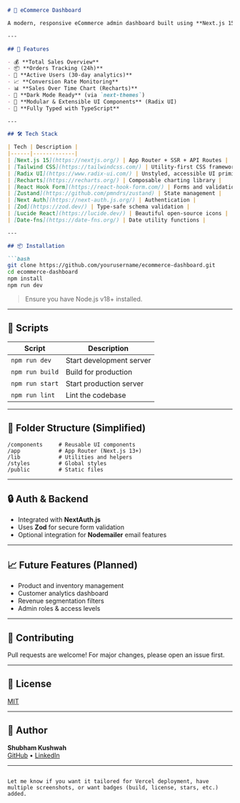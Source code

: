 ```markdown
# 🛒 eCommerce Dashboard

A modern, responsive eCommerce admin dashboard built using **Next.js 15**, **Tailwind CSS**, **Radix UI**, and **Recharts**. This dashboard provides store performance insights such as sales, active users, orders, and conversion rates.

---

## 🚀 Features

- 💰 **Total Sales Overview**  
- 📦 **Orders Tracking (24h)**  
- 👥 **Active Users (30-day analytics)**  
- 📈 **Conversion Rate Monitoring**  
- 📊 **Sales Over Time Chart (Recharts)**  
- 🌙 **Dark Mode Ready** (via `next-themes`)  
- 🧩 **Modular & Extensible UI Components** (Radix UI)  
- 🔧 **Fully Typed with TypeScript**

---

## 🛠️ Tech Stack

| Tech | Description |
|------|-------------|
| [Next.js 15](https://nextjs.org/) | App Router + SSR + API Routes |
| [Tailwind CSS](https://tailwindcss.com/) | Utility-first CSS framework |
| [Radix UI](https://www.radix-ui.com/) | Unstyled, accessible UI primitives |
| [Recharts](https://recharts.org/) | Composable charting library |
| [React Hook Form](https://react-hook-form.com/) | Forms and validation |
| [Zustand](https://github.com/pmndrs/zustand) | State management |
| [Next Auth](https://next-auth.js.org/) | Authentication |
| [Zod](https://zod.dev/) | Type-safe schema validation |
| [Lucide React](https://lucide.dev/) | Beautiful open-source icons |
| [Date-fns](https://date-fns.org/) | Date utility functions |

---

## 📦 Installation

```bash
git clone https://github.com/yourusername/ecommerce-dashboard.git
cd ecommerce-dashboard
npm install
npm run dev
```

> Ensure you have Node.js v18+ installed.

---

## 🧪 Scripts

| Script       | Description               |
|--------------|---------------------------|
| `npm run dev`    | Start development server     |
| `npm run build`  | Build for production         |
| `npm run start`  | Start production server      |
| `npm run lint`   | Lint the codebase            |

---

## 🧰 Folder Structure (Simplified)

```
/components     # Reusable UI components
/app            # App Router (Next.js 13+)
/lib            # Utilities and helpers
/styles         # Global styles
/public         # Static files
```

---

## 🔒 Auth & Backend

- Integrated with **NextAuth.js**
- Uses **Zod** for secure form validation
- Optional integration for **Nodemailer** email features

---

## 📈 Future Features (Planned)

- Product and inventory management
- Customer analytics dashboard
- Revenue segmentation filters
- Admin roles & access levels

---

## 🤝 Contributing

Pull requests are welcome! For major changes, please open an issue first.

---

## 📄 License

[MIT](./LICENSE)

---

## 👤 Author

**Shubham Kushwah**  
[GitHub](https://github.com/brylcoderr) • [LinkedIn](https://linkedin.com/in/brylcoder)

---

```

Let me know if you want it tailored for Vercel deployment, have multiple screenshots, or want badges (build, license, stars, etc.) added.
